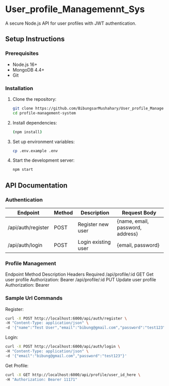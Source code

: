 # User_profile_Managemennt_Sys

A secure Node.js API for user profiles with JWT authentication.

## Setup Instructions

### Prerequisites
- Node.js 16+
- MongoDB 4.4+
- Git

### Installation
1. Clone the repository:
   ```bash
   git clone https://github.com/BibungsarMushahary/User_profile_Managemennt_Sys.git
   cd profile-management-system
   
2. Install dependencies:
   ```bash
   (npm install)
   
4. Set up environment variables:
   ```bash
   cp .env.example .env
   
6. Start the development server:
   ```bash
   npm start
   
## API Documentation

### Authentication

|  Endpoint	   |      Method	   |   Description	    |     Request Body |
| --- | --- | --- | --- |
/api/auth/register	|    POST	     |   Register new user	     |     {name, email, password, address}
/api/auth/login     |    POST	     |   Login existing user	   |     {email, password}

### Profile Management

Endpoint	             Method	        Description	                Headers Required
/api/profile/:id	     GET	          Get user profile	          Authorization: Bearer <token>
/api/profile/:id	     PUT	          Update user profile	        Authorization: Bearer <token>


### Sample Url Commands

Register:
```bash 
curl -X POST http://localhost:6000/api/auth/register \
-H "Content-Type: application/json" \
-d '{"name":"Test User","email":"bibung@gmail.com","password":"test123","address":"Assam"}'
```
Login:
```bash
curl -X POST http://localhost:6000/api/auth/login \
-H "Content-Type: application/json" \
-d '{"email":"bibung@gmail.com","password":"test123"}'
```
Get Profile:
```bash
curl -X GET http://localhost:6000/api/profile/user_id_here \
-H "Authorization: Bearer 11171"

```
   

